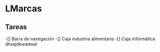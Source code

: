 # LMarcas 
## Tareas
-[] Barra de navegación
-[] Caja industria alimentaria
-[] Caja informática
dhsajdkwadwal